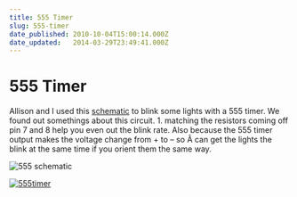 ```yaml
---
title: 555 Timer
slug: 555-timer
date_published: 2010-10-04T15:00:14.000Z
date_updated:   2014-03-29T23:49:41.000Z
---
```


# 555 Timer

Allison and I used this [schematic](http://wild-bohemian.com/electronics/flasher.html) to blink some lights with a 555 timer. We found out somethings about this circuit. 1. matching the resistors coming off pin 7 and 8 help you even out the blink rate. Also because the 555 timer output makes the voltage change from + to – so Â can get the lights the blink at the same time if you orient them the same way.

![](http://wild-bohemian.com/electronics/images/blink-dia.gif "555 schematic")

[![](uploads/555timer.jpg "555timer")](uploads/555timer.jpg)
